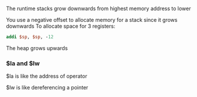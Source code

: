 The runtime stacks grow downwards from highest memory address to lower

You use a negative offset to allocate memory for a stack since it grows downwards
To allocate space for 3 registers:
```mips
addi $sp, $sp, -12
```


The heap grows upwards


### $la and $lw

$la is like the address of operator

$lw is like dereferencing a pointer 